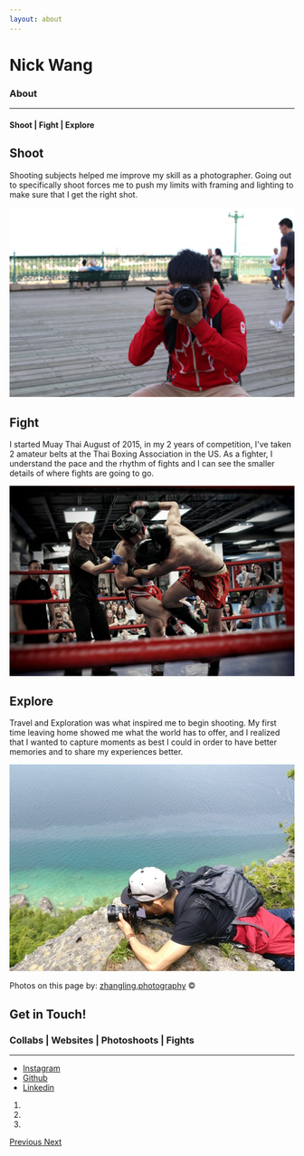 ```yaml
---
layout: about
---
```

<!-- Header -->
<div class="about">
    <div id="aboutCarousel" class="carousel slide" data-ride="carousel" data-interval="false">
    <div class="carousel-inner">
	    <div class="item intro-message active" 
	    	style="
	    	background: url(/assets/about/aboutbg.jpg)
	    	no-repeat; 
	    	background-position: center center;
	    	background-size: cover;
	    	width:100%;
	    	height:100%;">
	        <h1>Nick Wang</h1>
	        <h3>About</h3>
	        <hr class="intro-divider">
	        <h4> Shoot | Fight | Explore </h4>
	    </div>
	    <!-- End item 1 -->
	    <div class="item container-fluid">
		    <div class="row">
				<div class="col-md-6 col-sm-12 col-xs-12">
				<div class="well photography" data-mh="row-1">
			        <h2 class="section-heading">Shoot</h2>
			        <p class="lead">Shooting subjects helped me improve my skill as a photographer. Going out to specifically shoot forces me to push my limits with framing and lighting to make sure that I get the right shot. </p>
			    </div>
			    </div>
			    <div class="col-md-6 col-sm-12 col-xs-12" id="photography">
			    	<img src="/assets/about/shoot.jpg" class="photography" alt="" data-mh="row-1">
			    </div>
			</div>
			<div class="row">
				<div class="col-md-push-6 col-md-6 col-sm-12 col-xs-12">
				<div class="well photography" data-mh="row-2">
			        <h2 class="section-heading">Fight</h2>
			        <p class="lead"> I started Muay Thai August of 2015, in my 2 years of competition, I've taken 2 amateur belts at the Thai Boxing Association in the US. As a fighter, I understand the pace and the rhythm of fights and I can see the smaller details of where fights are going to go. </p>
				</div>
				</div>
				<div class="col-md-pull-6 col-md-6 col-sm-12 col-xs-12" id="photography">
					<img src="/assets/about/fight.jpg" class="photography" alt="" data-mh="row-2">
				</div>
			</div>
			<div class="row">
				<div class="col-md-6 col-sm-12 col-xs-12">
				<div class="well photography" data-mh="row-3">
			        <h2 class="section-heading">Explore</h2>
			        <p class="lead">Travel and Exploration was what inspired me to begin shooting. My first time leaving home showed me what the world has to offer, and I realized that I wanted to capture moments as best I could in order to have better memories and to share my experiences better. </p>
			    </div>
			    </div>
			    <div class="col-md-6 col-sm-12 col-xs-12" id="photography">
					<img src="/assets/about/explore.jpg" class="photography" alt="" data-mh="row-3">
				</div>
			</div>
			<div class="row">
				<div class="copyright">
					<p>Photos on this page by: <a href="http://zhangling.photography" target="_blank">zhangling.photography</a> © </p>
				</div>
			</div>
		</div>
	    <div class="item contact-message" 
	    	style="
	    	background: url(/assets/about/contact.jpg)
	    	no-repeat;
	    	background-position: center center;
	    	background-size: cover;
	    	width:100%;
	    	height:100%;">
	        <h2>Get in Touch!</h2>
	        <h3> Collabs | Websites | Photoshoots | Fights </h3>
	        <hr class="intro-divider">
	        <ul class="list-inline contact-social-buttons">
	            <li>
	                <a href="https://instagram.com/{{ site.instagram_username }}" class="btn btn-default btn-lg" target="_blank"><i class="fa fa-instagram fa-fw"></i> <span class="network-name">Instagram</span></a>
	            </li>
	            <li>
	                <a href="https://github.com/{{ site.github_username }}" class="btn btn-default btn-lg" target="_blank"><i class="fa fa-github fa-fw"></i> <span class="network-name">Github</span></a>
	            </li>
	            <li>
	                <a href="https://linkedin.com/{{ site.linkedin_username }}" class="btn btn-default btn-lg" target="_blank"><i class="fa fa-linkedin fa-fw"></i> <span class="network-name">Linkedin</span></a>
	            </li>
	        </ul>
	    </div>
	    <!-- End item 2 -->
	    <!-- Carousel Indicators -->
	  	<ol class="carousel-indicators">
		    <li data-target="#aboutCarousel" data-slide-to="0" class="active">
		    </li>
		    <li data-target="#aboutCarousel" data-slide-to="1">	
		    </li>
		    <li data-target="#aboutCarousel" data-slide-to="2">	
		    </li>
	  	</ol>
	    </div>
    </div>
    <!-- End Carousel -->
    <!-- Carousel Controllers -->
    <a class="left carousel-control" href="#aboutCarousel" role="button" data-slide="prev">
    	<span class="glyphicon glyphicon-chevron-left" aria-hidden="true"></span>
    	<span class="sr-only">Previous</span>
    </a>
    <a class="right carousel-control" href="#aboutCarousel" role="button" data-slide="next">
    	<span class="glyphicon glyphicon-chevron-right" aria-hidden="true"></span>
    	<span class="sr-only">Next</span>
    </a>
</div>